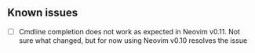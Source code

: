 ## Known issues

- [ ] Cmdline completion does not work as expected in Neovim v0.11. Not sure what changed, but for now using Neovim v0.10 resolves the issue
